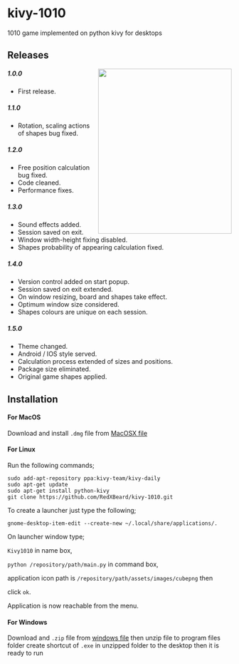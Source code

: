 # kivy-1010
1010 game implemented on python kivy for desktops

## Releases
<a href="url"><img src="http://s10.postimg.org/g8rs7ptkp/Screen_Shot_2015_03_25_at_13_13_39png" align="right" height="370" width="300" ></a>

##### 1.0.0
- First release.

##### 1.1.0
- Rotation, scaling actions of shapes bug fixed.

##### 1.2.0
- Free position calculation bug fixed.
- Code cleaned.
- Performance fixes.

##### 1.3.0
- Sound effects added.
- Session saved on exit.
- Window width-height fixing disabled.
- Shapes probability of appearing calculation fixed.

##### 1.4.0
- Version control added on start popup.
- Session saved on exit extended.
- On window resizing, board and shapes take effect.
- Optimum window size considered.
- Shapes colours are unique on each session.

##### 1.5.0
- Theme changed.
- Android / IOS style served.
- Calculation process extended of sizes and positions.
- Package size eliminated.
- Original game shapes applied. 

## Installation

#### For MacOS
Download and install <code>.dmg</code> file from [MacOSX file](https://app.box.com/s/k62rafyc2a0e80h88crn9km274123eqi)

#### For Linux
Run the following commands;
```
sudo add-apt-repository ppa:kivy-team/kivy-daily
sudo apt-get update
sudo apt-get install python-kivy
git clone https://github.com/RedXBeard/kivy-1010.git
```
To create a launcher just type the following;
```
gnome-desktop-item-edit --create-new ~/.local/share/applications/.
```
On launcher window type;

<code>Kivy1010</code> in name box, 

<code>python /repository/path/main.py</code> in command box, 

application icon path is <code>/repository/path/assets/images/cubepng</code> then 

click <code>ok</code>. 

Application is now reachable from the menu.


#### For Windows
Download and <code>.zip</code> file from [windows file](https://app.box.com/s/2zf82w8gxv1w31m4vsi6xkz4eceaqdae) then unzip file to program files folder create shortcut of <code>.exe</code> in unzipped folder to the desktop then it is ready to run
